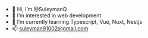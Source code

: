 - 👋 Hi, I’m @SuleymanQ
- 👀 I’m interested in web development
- 🌱 I’m currently learning Typescript, Vue, Nuxt, Nestjs
- 📫 suleyman91002@gmail.com
